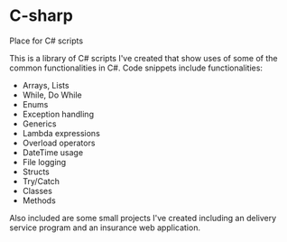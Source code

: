 # C-sharp
Place for C# scripts

This is a library of C# scripts I've created that show uses of some of the common functionalities in C#.
Code snippets include functionalities:
- Arrays, Lists
- While, Do While
- Enums
- Exception handling
- Generics
- Lambda expressions
- Overload operators
- DateTime usage
- File logging
- Structs
- Try/Catch
- Classes
- Methods

Also included are some small projects I've created including an delivery service program and an insurance web application.
